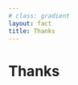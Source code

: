 ```yaml
---
# class: gradient
layout: fact
title: Thanks
---
```


<h1>Thanks</h1>
<!-- <h1 class="gradient-text">Thanks</h1> -->

<Anchor href="https://github.com/jackdbd/sfscon-2024-indieweb" text="jackdbd/sfscon-2024-indieweb" />

<!--
<ul>
  <li class="list-none"><Anchor href="https://sfscon-2024-indieweb.vercel.app/" text="sfscon-2024-indieweb.vercel.app" /></li>
  <li class="list-none"><Anchor href="https://github.com/jackdbd/sfscon-2024-indieweb" text="jackdbd/sfscon-2024-indieweb" /></li>
</ul>
-->
